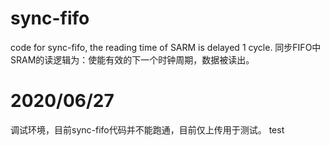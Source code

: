 # sync-fifo
code for sync-fifo, the reading time of SARM is delayed 1 cycle.
同步FIFO中SRAM的读逻辑为：使能有效的下一个时钟周期，数据被读出。

# 2020/06/27
调试环境，目前sync-fifo代码并不能跑通，目前仅上传用于测试。
test